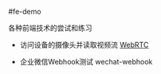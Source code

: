 #fe-demo

各种前端技术的尝试和练习

- 访问设备的摄像头并读取视频流 [WebRTC](https://hellodigua.github.io/es6-demo/webrtc/build/)

- 企业微信Webhook测试 wechat-webhook
